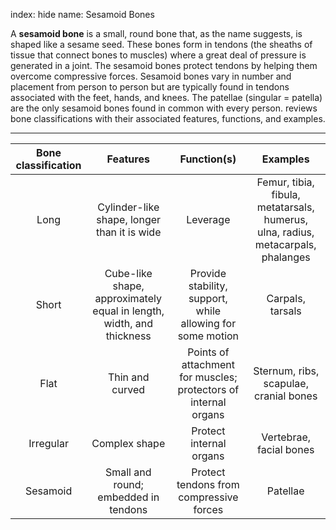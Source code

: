 index: hide
name: Sesamoid Bones

A  **sesamoid bone** is a small, round bone that, as the name suggests, is shaped like a sesame seed. These bones form in tendons (the sheaths of tissue that connect bones to muscles) where a great deal of pressure is generated in a joint. The sesamoid bones protect tendons by helping them overcome compressive forces. Sesamoid bones vary in number and placement from person to person but are typically found in tendons associated with the feet, hands, and knees. The patellae (singular = patella) are the only sesamoid bones found in common with every person.  reviews bone classifications with their associated features, functions, and examples.


****

| Bone classification | Features | Function(s) | Examples |
|:-:|:-:|:-:|:-:|
| Long | Cylinder-like shape, longer than it is wide | Leverage | Femur, tibia, fibula, metatarsals, humerus, ulna, radius, metacarpals, phalanges |
| Short | Cube-like shape, approximately equal in length, width, and thickness | Provide stability, support, while allowing for some motion | Carpals, tarsals |
| Flat | Thin and curved | Points of attachment for muscles; protectors of internal organs | Sternum, ribs, scapulae, cranial bones |
| Irregular | Complex shape | Protect internal organs | Vertebrae, facial bones |
| Sesamoid | Small and round; embedded in tendons | Protect tendons from compressive forces | Patellae |
    
